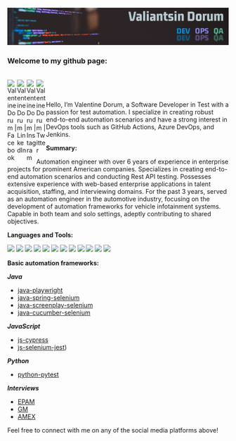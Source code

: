 ![Header](qa-in-devops.png)

### Welcome to my github page:

<br/>
<a href="https://facebook.com/pomidorum">
  <img align="left" alt="Valentine Dorum | Facebook" width="22px" src="https://cdn.jsdelivr.net/npm/simple-icons@v3/icons/facebook.svg" />
</a>
<a href="https://www.linkedin.com/in/pomidorum/">
  <img align="left" alt="Valentine Dorum | LinkedIn" width="22px" src="https://cdn.jsdelivr.net/npm/simple-icons@v3/icons/linkedin.svg" />
</a>
<a href="https://www.instagram.com/pomidorum/">
  <img align="left" alt="Valentine Dorum | Instagram" width="22px" src="https://cdn.jsdelivr.net/npm/simple-icons@v3/icons/instagram.svg" />
</a>
<a href="https://twitter.com/pomidorum">
  <img align="left" alt="Valentine Dorum | Twitter" width="22px" src="https://cdn.jsdelivr.net/npm/simple-icons@v3/icons/twitter.svg" />
</a>
<br/>
<br/>

Hello, I’m Valentine Dorum, a Software Developer in Test with a passion for test automation. I specialize in creating robust end-to-end automation scenarios and have a strong interest in DevOps tools such as GitHub Actions, Azure DevOps, and Jenkins.

**Summary:**

Automation engineer with over 6 years of experience in enterprise projects for prominent American companies.
Specializes in creating end-to-end automation scenarios and conducting Rest API testing.
Possesses extensive experience with web-based enterprise applications in talent acquisition, staffing, and interviewing domains.
For the past 3 years, served as an automation engineer in the automotive industry, focusing on the development of automation
frameworks for vehicle infotainment systems. Capable in both team and solo settings, adeptly contributing to shared objectives.

**Languages and Tools:**

<code><img height="20" src="https://cdn.jsdelivr.net/npm/simple-icons@v3/icons/java.svg"></code>
<code><img height="20" src="https://cdn.jsdelivr.net/npm/simple-icons@v3/icons/python.svg"></code>
<code><img height="20" src="https://cdn.jsdelivr.net/npm/simple-icons@v3/icons/javascript.svg"></code>
<code><img height="20" src="https://cdn.jsdelivr.net/npm/simple-icons@v3/icons/git.svg"></code>
<code><img height="20" src="https://cdn.jsdelivr.net/npm/simple-icons@v3/icons/microsoftazure.svg"></code>
<code><img height="20" src="https://cdn.jsdelivr.net/npm/simple-icons@v3/icons/jenkins.svg"></code>
<code><img height="20" src="https://cdn.jsdelivr.net/npm/simple-icons@v3/icons/githubactions.svg"></code>
<code><img height="20" src="https://cdn.jsdelivr.net/npm/simple-icons@v3/icons/apachemaven.svg"></code>
<code><img height="20" src="https://cdn.jsdelivr.net/npm/simple-icons@v3/icons/gradle.svg"></code>
<code><img height="20" src="https://cdn.jsdelivr.net/npm/simple-icons@v3/icons/jira.svg"></code>
<code><img height="20" src="https://cdn.jsdelivr.net/npm/simple-icons@v3/icons/postman.svg"></code>
<code><img height="20" src="https://cdn.jsdelivr.net/npm/simple-icons@v3/icons/postgresql.svg"></code>

**Basic automation frameworks:**

***Java***
- [java-playwright](https://github.com/Pomidorum1989/java-playwright)
- [java-spring-selenium](https://github.com/Pomidorum1989/java-spring-selenium)
- [java-screenplay-selenium](https://github.com/Pomidorum1989/java-selenium-screenplay)
- [java-cucumber-selenium](https://github.com/Pomidorum1989/java-selenium-cucumber)

***JavaScript***
- [js-cypress](https://github.com/Pomidorum1989/js-cypress-qa-playground-test)
- [js-selenium-jest](https://github.com/Pomidorum1989/js-selenium-jest))

***Python***
- [python-pytest](https://github.com/Pomidorum1989/python-pytest-selenium)

***Interviews***
- [EPAM](https://github.com/Pomidorum1989/js-epam-task)
- [GM](https://github.com/Pomidorum1989/java-gm-task)
- [AMEX](https://github.com/Pomidorum1989/java-amex-interview)

Feel free to connect with me on any of the social media platforms above!

